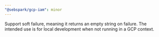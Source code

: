 ```yaml
---
"@sebspark/gcp-iam": minor
---
```


Support soft failure, meaning it returns an empty string on failure. The intended use is for local development when not running in a GCP context.
